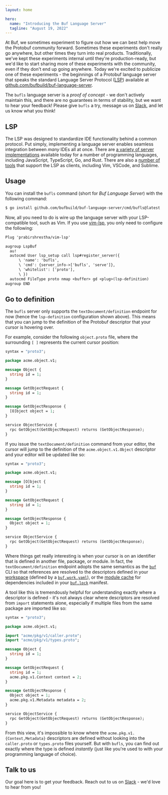 ```yaml
---
layout: home

hero:
  name: "Introducing the Buf Language Server"
  tagline: "August 19, 2022"
---
```


At Buf, we sometimes experiment to figure out how we can best help move the Protobuf community forward. Sometimes these experiments don't really go anywhere, but other times they turn into real products. Traditionally, we've kept these experiments internal until they're production-ready, but we'd like to start sharing more of these experiments with the community, even if they don't end up going anywhere. Today we're excited to publicize one of these experiments - the beginnings of a Protobuf language server that speaks the standard Language Server Protocol ([LSP](https://microsoft.github.io/language-server-protocol)) available at [github.com/bufbuild/buf-language-server](https://github.com/bufbuild/buf-language-server).

The `bufls` language server is a _proof of concept_ - we don't actively maintain this, and there are no guarantees in terms of stability, but we want to hear your feedback! Please give `bufls` a try, message us on [Slack](https://buf.build/b/slack), and let us know what you think!

## LSP

The LSP was designed to standardize IDE functionality behind a common protocol. Put simply, implementing a language server enables seamless integration between _many_ IDEs all at once. There are [a variety of server implementations](https://microsoft.github.io/language-server-protocol/implementors/servers) available today for a number of programming languages, including JavaScript, TypeScript, Go, and Rust. There are also a [number of tools](https://microsoft.github.io/language-server-protocol/implementors/tools) that support the LSP as clients, including Vim, VSCode, and Sublime.

## Usage

You can install the `bufls` command (short for _Buf Language Server_) with the following command:

```protobuf
$ go install github.com/bufbuild/buf-language-server/cmd/bufls@latest
```

Now, all you need to do is wire up the language server with your LSP-compatible tool, such as Vim. If you use [vim-lsp](https://github.com/prabirshrestha/vim-lsp), you only need to configure the following:

```protobuf
Plug 'prabirshrestha/vim-lsp'

augroup LspBuf
  au!
  autocmd User lsp_setup call lsp#register_server({
      \ 'name': 'bufls',
      \ 'cmd': {server_info->['bufls', 'serve']},
      \ 'whitelist': ['proto'],
      \ })
  autocmd FileType proto nmap <buffer> gd <plug>(lsp-definition)
augroup END
```

## Go to definition

The `bufls` server only supports the `textDocument/definition` endpoint for now (hence the `lsp-definition` configuration shown above). This means that you can jump to the definition of the Protobuf descriptor that your cursor is hovering over.

For example, consider the following `object.proto` file, where the surrounding `[ ]` represents the current cursor position:

```protobuf
syntax = "proto3";

package acme.object.v1;

message Object {
  string id = 1;
}

message GetObjectRequest {
  string id = 1;
}

message GetObjectResponse {
  [O]bject object = 1;
}

service ObjectService {
  rpc GetObject(GetObjectRequest) returns (GetObjectResponse);
}
```

If you issue the `textDocument/definition` command from your editor, the cursor will jump to the definition of the `acme.object.v1.Object` descriptor and your editor will be updated like so:

```protobuf
syntax = "proto3";

package acme.object.v1;

message [O]bject {
  string id = 1;
}

message GetObjectRequest {
  string id = 1;
}

message GetObjectResponse {
  Object object = 1;
}

service ObjectService {
  rpc GetObject(GetObjectRequest) returns (GetObjectResponse);
}
```

Where things get really interesting is when your cursor is on an identifier that is defined in another file, package, or module. In fact, the `textDocument/definition` endpoint adopts the same semantics as the [`buf`](https://github.com/bufbuild/buf) CLI so that references are resolved to the descriptors defined in your [workspace](/docs/reference/workspaces/index.md) (defined by a [`buf.work.yaml`](/docs/configuration/v1/buf-work-yaml/index.md)), or the [module cache](/docs/concepts/modules-workspaces/index.md#module-cache) for dependencies included in your [`buf.lock`](/docs/configuration/v1/buf-lock/index.md) manifest.

A tool like this is tremendously helpful for understanding exactly where a descriptor is defined - it's not always clear where descriptors are resolved from `import` statements alone, especially if multiple files from the same package are imported like so:

```protobuf
syntax = "proto3";

package acme.object.v1;

import "acme/pkg/v1/caller.proto";
import "acme/pkg/v1/types.proto";

message Object {
  string id = 1;
}

message GetObjectRequest {
  string id = 1;
  acme.pkg.v1.Context context = 2;
}

message GetObjectResponse {
  Object object = 1;
  acme.pkg.v1.Metadata metadata = 2;
}

service ObjectService {
  rpc GetObject(GetObjectRequest) returns (GetObjectResponse);
}
```

From this view, it's impossible to know where the `acme.pkg.v1.{Context,Metadata}` descriptors are defined without looking into the `caller.proto` or `types.proto` files yourself. But with `bufls`, you can find out exactly where the type is defined _instantly_ (just like you're used to with your programming language of choice).

## Talk to us

Our goal here is to get your feedback. Reach out to us on [Slack](https://buf.build/b/slack) - we'd love to hear from you!

‍
